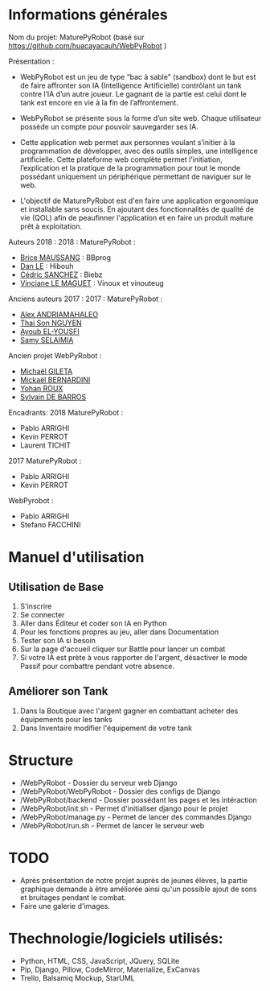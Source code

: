 ﻿# Informations générales
Nom du projet: MaturePyRobot (basé sur https://github.com/huacayacauh/WebPyRobot )

Présentation :
- WebPyRobot est un jeu de type “bac à sable” (sandbox) dont le but est de faire affronter son IA (Intelligence Artificielle) contrôlant un tank contre l’IA d’un autre joueur. 
Le gagnant de la partie est celui dont le tank est encore en vie à la fin de l’affrontement.

- WebPyRobot se présente sous la forme d’un site web. Chaque utilisateur possède un compte pour pouvoir sauvegarder ses IA. 

- Cette application web permet aux personnes voulant s’initier à la programmation de développer, avec des outils simples, une intelligence artificielle. Cette plateforme web complète permet l’initiation, l’explication et la pratique de la programmation pour tout le monde possédant uniquement un périphérique permettant de naviguer sur le web.

- L'objectif de MaturePyRobot est d'en faire une application ergonomique et installable sans soucis. En ajoutant des fonctionnalités de qualité de vie (QOL) afin de peaufinner l'application et en faire un produit mature prêt à exploitation.

Auteurs 2018 :
2018 : MaturePyRobot :
- [Brice MAUSSANG](mailto:brice.maussang@etu.univ-amu.fr) : BBprog
- [Dan LE](mailto:dan.le@etu.univ-amu.fr) : Hibouh
- [Cédric SANCHEZ](mailto:cedric.sanchez@etu.univ-amu.fr) : Biebz
- [Vinciane LE MAGUET](mailto:vinciane.le-maguet@etu.univ-amu.fr) : Vinoux et vinouteug

Anciens auteurs 2017 :
2017 : MaturePyRobot :
- [Alex ANDRIAMAHALEO](mailto:alex.andriamahaleo@etu.univ-amu.fr)
- [Thai Son NGUYEN](mailto:thai-son.nguyen@etu.univ-amu.fr)
- [Ayoub EL-YOUSFI](mailto:ayoub.elyousfi@etu.univ-amu.fr)
- [Samy SELAIMIA](mailto:samy.selaimia@etu.univ-amu.fr)

Ancien projet WebPyRobot :
- [Michaël GILETA](mailto:michael.gileta@etu.univ-amu.fr)
- [Mickaël BERNARDINI](mailto:mickael.bernardini@etu.univ-amu.fr)
- [Yohan ROUX](mailto:yohan.roux@etu.univ-amu.fr)
- [Sylvain DE BARROS](mailto:sylvain.debarros@etu.univ-amu.fr)

Encadrants:
2018 MaturePyRobot :
- Pablo ARRIGHI
- Kevin PERROT
- Laurent TICHIT

2017 MaturePyRobot :
- Pablo ARRIGHI
- Kevin PERROT

WebPyrobot :
- Pablo ARRIGHI
- Stefano FACCHINI

# Manuel d'utilisation
## Utilisation de Base
1. S'inscrire
2. Se connecter
3. Aller dans Éditeur et coder son IA en Python
4. Pour les fonctions propres au jeu, aller dans Documentation 
5. Tester son IA si besoin
6. Sur la page d'accueil cliquer sur Battle pour lancer un combat
7. Si votre IA est prète à vous rapporter de l'argent, désactiver le mode Passif pour combattre pendant votre absence.

## Améliorer son Tank
1. Dans la Boutique avec l'argent gagner en combattant acheter des équipements pour les tanks
2. Dans Inventaire modifier l'équipement de votre tank

# Structure
- /WebPyRobot - Dossier du serveur web Django
- /WebPyRobot/WebPyRobot - Dossier des configs de Django
- /WebPyRobot/backend - Dossier possédant les pages et les intéraction
- /WebPyRobot/init.sh - Permet d'initialiser django pour le projet
- /WebPyRobot/manage.py - Permet de lancer des commandes Django
- /WebPyRobot/run.sh - Permet de lancer le serveur web

# TODO
- Après présentation de notre projet auprès de jeunes élèves, la partie graphique demande à être améliorée ainsi qu'un possible ajout de sons et bruitages pendant le combat.
- Faire une galerie d'images.

# Thechnologie/logiciels utilisés:
- Python, HTML, CSS, JavaScript, JQuery, SQLite
- Pip, Django, Pillow, CodeMirror, Materialize, ExCanvas
- Trello, Balsamiq Mockup, StarUML
